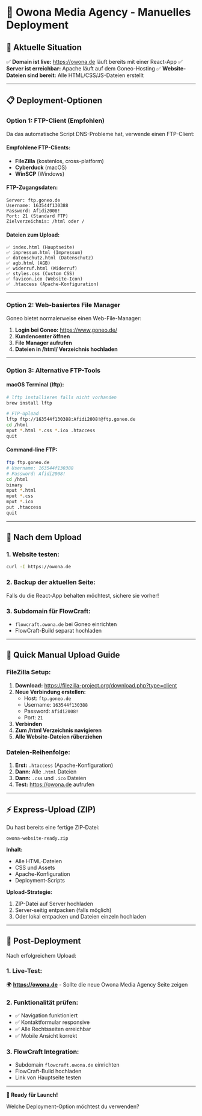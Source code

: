 # 🚀 Owona Media Agency - Manuelles Deployment

## 🎯 Aktuelle Situation

✅ **Domain ist live:** https://owona.de läuft bereits mit einer React-App
✅ **Server ist erreichbar:** Apache läuft auf dem Goneo-Hosting
✅ **Website-Dateien sind bereit:** Alle HTML/CSS/JS-Dateien erstellt

---

## 📋 Deployment-Optionen

### **Option 1: FTP-Client (Empfohlen)**

Da das automatische Script DNS-Probleme hat, verwende einen FTP-Client:

#### **Empfohlene FTP-Clients:**
- **FileZilla** (kostenlos, cross-platform)
- **Cyberduck** (macOS)
- **WinSCP** (Windows)

#### **FTP-Zugangsdaten:**
```
Server: ftp.goneo.de
Username: 163544f130388
Password: Afidi2008!
Port: 21 (Standard FTP)
Zielverzeichnis: /html oder /
```

#### **Dateien zum Upload:**
```
✅ index.html (Hauptseite)
✅ impressum.html (Impressum)
✅ datenschutz.html (Datenschutz)
✅ agb.html (AGB)
✅ widerruf.html (Widerruf)
✅ styles.css (Custom CSS)
✅ favicon.ico (Website-Icon)
✅ .htaccess (Apache-Konfiguration)
```

---

### **Option 2: Web-basiertes File Manager**

Goneo bietet normalerweise einen Web-File-Manager:

1. **Login bei Goneo:** https://www.goneo.de/
2. **Kundencenter öffnen**
3. **File Manager aufrufen**
4. **Dateien in /html/ Verzeichnis hochladen**

---

### **Option 3: Alternative FTP-Tools**

#### **macOS Terminal (lftp):**
```bash
# lftp installieren falls nicht vorhanden
brew install lftp

# FTP-Upload
lftp ftp://163544f130388:Afidi2008!@ftp.goneo.de
cd /html
mput *.html *.css *.ico .htaccess
quit
```

#### **Command-line FTP:**
```bash
ftp ftp.goneo.de
# Username: 163544f130388
# Password: Afidi2008!
cd /html
binary
mput *.html
mput *.css
mput *.ico
put .htaccess
quit
```

---

## 🔧 Nach dem Upload

### **1. Website testen:**
```bash
curl -I https://owona.de
```

### **2. Backup der aktuellen Seite:**
Falls du die React-App behalten möchtest, sichere sie vorher!

### **3. Subdomain für FlowCraft:**
- `flowcraft.owona.de` bei Goneo einrichten
- FlowCraft-Build separat hochladen

---

## 📱 Quick Manual Upload Guide

### **FileZilla Setup:**
1. **Download:** https://filezilla-project.org/download.php?type=client
2. **Neue Verbindung erstellen:**
   - Host: `ftp.goneo.de`
   - Username: `163544f130388`  
   - Password: `Afidi2008!`
   - Port: `21`
3. **Verbinden**
4. **Zum /html Verzeichnis navigieren**
5. **Alle Website-Dateien rüberziehen**

### **Dateien-Reihenfolge:**
1. **Erst:** `.htaccess` (Apache-Konfiguration)
2. **Dann:** Alle `.html` Dateien
3. **Dann:** `.css` und `.ico` Dateien
4. **Test:** https://owona.de aufrufen

---

## ⚡ Express-Upload (ZIP)

Du hast bereits eine fertige ZIP-Datei:
```
owona-website-ready.zip
```

**Inhalt:**
- Alle HTML-Dateien
- CSS und Assets
- Apache-Konfiguration
- Deployment-Scripts

**Upload-Strategie:**
1. ZIP-Datei auf Server hochladen
2. Server-seitig entpacken (falls möglich)
3. Oder lokal entpacken und Dateien einzeln hochladen

---

## 🎊 Post-Deployment

Nach erfolgreichem Upload:

### **1. Live-Test:**
🌍 **https://owona.de** - Sollte die neue Owona Media Agency Seite zeigen

### **2. Funktionalität prüfen:**
- ✅ Navigation funktioniert
- ✅ Kontaktformular responsive
- ✅ Alle Rechtsseiten erreichbar
- ✅ Mobile Ansicht korrekt

### **3. FlowCraft Integration:**
- Subdomain `flowcraft.owona.de` einrichten
- FlowCraft-Build hochladen  
- Link von Hauptseite testen

---

**🚀 Ready für Launch!**

Welche Deployment-Option möchtest du verwenden?
